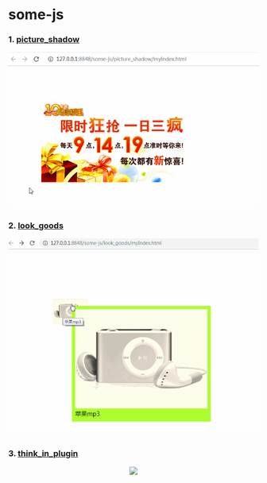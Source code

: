# some-js

### 1. [picture_shadow](https://github.com/comeCU/some-js/tree/master/picture_shadow)

<div align="center"> <img src="https://github.com/comeCU/some-js/blob/master/picture_shadow/img/show01.gif"/> </div>

### 2. [look_goods](https://github.com/comeCU/some-js/tree/master/look_goods)

<div align="center"><img src="https://github.com/comeCU/some-js/blob/master/look_goods/img/show01.gif" /></div>

### 3. [think_in_plugin](https://github.com/comeCU/some-js/tree/master/think_in_plugin)
<div align="center"><img src="https://github.com/comeCU/some-js/blob/master/thinl_in_plugin/img/show01.gif"/></div>

